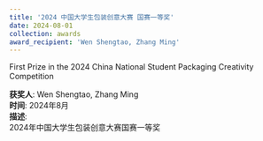 ```yaml
---
title: '2024 中国大学生包装创意大赛 国赛一等奖'  
date: 2024-08-01                             
collection: awards  
award_recipient: 'Wen Shengtao, Zhang Ming'               
---
```


First Prize in the 2024 China National Student Packaging Creativity Competition

**获奖人**: Wen Shengtao, Zhang Ming  
**时间**: 2024年8月  
**描述**:  
2024年中国大学生包装创意大赛国赛一等奖
